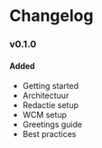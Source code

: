 # Changelog

### v0.1.0

#### Added
- Getting started
- Architectuur
- Redactie setup
- WCM setup
- Greetings guide
- Best practices